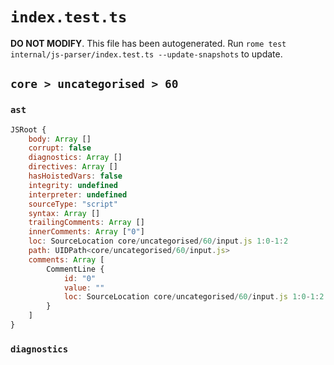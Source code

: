 # `index.test.ts`

**DO NOT MODIFY**. This file has been autogenerated. Run `rome test internal/js-parser/index.test.ts --update-snapshots` to update.

## `core > uncategorised > 60`

### `ast`

```javascript
JSRoot {
	body: Array []
	corrupt: false
	diagnostics: Array []
	directives: Array []
	hasHoistedVars: false
	integrity: undefined
	interpreter: undefined
	sourceType: "script"
	syntax: Array []
	trailingComments: Array []
	innerComments: Array ["0"]
	loc: SourceLocation core/uncategorised/60/input.js 1:0-1:2
	path: UIDPath<core/uncategorised/60/input.js>
	comments: Array [
		CommentLine {
			id: "0"
			value: ""
			loc: SourceLocation core/uncategorised/60/input.js 1:0-1:2
		}
	]
}
```

### `diagnostics`

```

```
